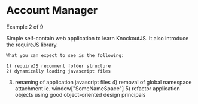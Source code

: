 Account Manager
==============	
Example 2 of 9


   Simple self-contain web application to learn 
	KnockoutJS. It also introduce the requireJS 
	library.

	What you can expect to see is the following:

	1) requireJS recomment folder structure
	2) dynamically loading javascript files
   3) renaming of application javascript files
	4) removal of global namespace attachment 
		ie. window["SomeNameSpace"]
	5) refactor application objects using good 
   	object-oriented design principals

    	
